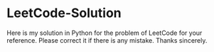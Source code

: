 # LeetCode-Solution
Here is my solution in Python for the problem of LeetCode for your reference. Please correct it if there is any mistake. Thanks sincerely.
